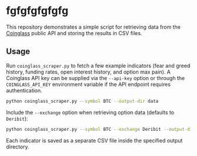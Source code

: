 # fgfgfgfgfgfg

This repository demonstrates a simple script for retrieving data from the
[Coinglass](https://coinglass.com/) public API and storing the results in
CSV files.

## Usage

Run `coinglass_scraper.py` to fetch a few example indicators (fear and
greed history, funding rates, open interest history, and option max pain).
A Coinglass API key can be supplied via the `--api-key` option or through
the `COINGLASS_API_KEY` environment variable if the API endpoint requires
authentication.

```bash
python coinglass_scraper.py --symbol BTC --output-dir data
```

Include the `--exchange` option when retrieving option data (defaults to
`Deribit`):

```bash
python coinglass_scraper.py --symbol BTC --exchange Deribit --output-dir data
```

Each indicator is saved as a separate CSV file inside the specified
output directory.
